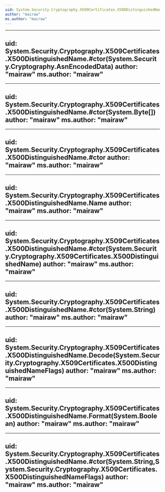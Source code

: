 ```yaml
---
uid: System.Security.Cryptography.X509Certificates.X500DistinguishedName
author: "mairaw"
ms.author: "mairaw"
---
```


---
uid: System.Security.Cryptography.X509Certificates.X500DistinguishedName.#ctor(System.Security.Cryptography.AsnEncodedData)
author: "mairaw"
ms.author: "mairaw"
---

---
uid: System.Security.Cryptography.X509Certificates.X500DistinguishedName.#ctor(System.Byte[])
author: "mairaw"
ms.author: "mairaw"
---

---
uid: System.Security.Cryptography.X509Certificates.X500DistinguishedName.#ctor
author: "mairaw"
ms.author: "mairaw"
---

---
uid: System.Security.Cryptography.X509Certificates.X500DistinguishedName.Name
author: "mairaw"
ms.author: "mairaw"
---

---
uid: System.Security.Cryptography.X509Certificates.X500DistinguishedName.#ctor(System.Security.Cryptography.X509Certificates.X500DistinguishedName)
author: "mairaw"
ms.author: "mairaw"
---

---
uid: System.Security.Cryptography.X509Certificates.X500DistinguishedName.#ctor(System.String)
author: "mairaw"
ms.author: "mairaw"
---

---
uid: System.Security.Cryptography.X509Certificates.X500DistinguishedName.Decode(System.Security.Cryptography.X509Certificates.X500DistinguishedNameFlags)
author: "mairaw"
ms.author: "mairaw"
---

---
uid: System.Security.Cryptography.X509Certificates.X500DistinguishedName.Format(System.Boolean)
author: "mairaw"
ms.author: "mairaw"
---

---
uid: System.Security.Cryptography.X509Certificates.X500DistinguishedName.#ctor(System.String,System.Security.Cryptography.X509Certificates.X500DistinguishedNameFlags)
author: "mairaw"
ms.author: "mairaw"
---
